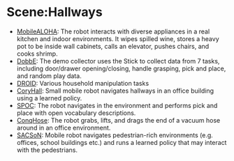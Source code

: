 # Scene:Hallways

- [MobileALOHA](https://github.com/youliangtan/oxe_contrib/tree/main/pages/datasets/mobilealoha.md): The robot interacts with diverse appliances in a real kitchen and indoor environments. It wipes spilled wine, stores a heavy pot to be inside wall cabinets, calls an elevator, pushes chairs, and cooks shrimp.
- [DobbE](https://github.com/youliangtan/oxe_contrib/tree/main/pages/datasets/dobbe.md): The demo collector uses the Stick to collect data from 7 tasks, including door/drawer opening/closing, handle grasping, pick and place, and random play data.
- [DROID](https://github.com/youliangtan/oxe_contrib/tree/main/pages/datasets/droid.md): Various household manipulation tasks
- [CoryHall](https://github.com/youliangtan/oxe_contrib/tree/main/pages/datasets/berkeley_gnm_cory_hall.md): Small mobile robot navigates hallways in an office building using a learned policy.
- [SPOC](https://github.com/youliangtan/oxe_contrib/tree/main/pages/datasets/spoc.md): The robot navigates in the environment and performs pick and place with open vocabulary descriptions.
- [ConqHose](https://github.com/youliangtan/oxe_contrib/tree/main/pages/datasets/conqhose.md): The robot grabs, lifts, and drags the end of a vacuum hose around in an office environment.
- [SACSoN](https://github.com/youliangtan/oxe_contrib/tree/main/pages/datasets/berkeley_gnm_sac_son.md): Mobile robot navigates pedestrian-rich environments (e.g. offices, school buildings etc.) and runs a learned policy that may interact with the pedestrians.